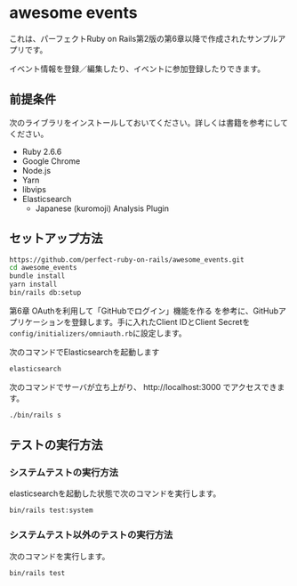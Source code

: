 # awesome events

これは、パーフェクトRuby on Rails第2版の第6章以降で作成されたサンプルアプリです。

イベント情報を登録／編集したり、イベントに参加登録したりできます。

## 前提条件

次のライブラリをインストールしておいてください。詳しくは書籍を参考にしてください。

* Ruby 2.6.6
* Google Chrome
* Node.js
* Yarn
* libvips
* Elasticsearch
  * Japanese (kuromoji) Analysis Plugin

## セットアップ方法

```sh
https://github.com/perfect-ruby-on-rails/awesome_events.git
cd awesome_events
bundle install
yarn install
bin/rails db:setup
```

第6章 OAuthを利用して「GitHubでログイン」機能を作る を参考に、GitHubアプリケーションを登録します。手に入れたClient IDとClient Secretを`config/initializers/omniauth.rb`に設定します。

次のコマンドでElasticsearchを起動します

```sh
elasticsearch
```

次のコマンドでサーバが立ち上がり、 http://localhost:3000 でアクセスできます。

```sh
./bin/rails s
```

## テストの実行方法

### システムテストの実行方法

elasticsearchを起動した状態で次のコマンドを実行します。

```sh
bin/rails test:system
```

### システムテスト以外のテストの実行方法

次のコマンドを実行します。

```sh
bin/rails test
```


